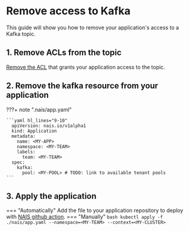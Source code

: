 # Remove access to Kafka
This guide will show you how to remove your application's access to a Kafka topic.

## 1. Remove ACLs from the topic
[Remove the ACL](manage-acl.md) that grants your application access to the topic.

## 2. Remove the kafka resource from your application
???+ note ".nais/app.yaml"

    ```yaml hl_lines="9-10"
      apiVersion: nais.io/v1alpha1
      kind: Application
      metadata:
        name: <MY-APP>
        namespace: <MY-TEAM>
        labels:
          team: <MY-TEAM>
      spec:
        kafka:
          pool: <MY-POOL> # TODO: link to available tenant pools
    ```

## 3. Apply the application
=== "Automatically"
    Add the file to your application repository to deploy with [NAIS github action](../../cicd/github-action.md).
=== "Manually"
    ```bash
    kubectl apply -f ./nais/app.yaml --namespace=<MY-TEAM> --context=<MY-CLUSTER>
    ```
